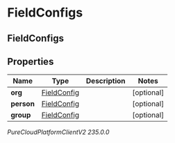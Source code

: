 # FieldConfigs

## FieldConfigs

## Properties

|Name | Type | Description | Notes|
|------------ | ------------- | ------------- | -------------|
| **org** | [FieldConfig](FieldConfig) |  | [optional] |
| **person** | [FieldConfig](FieldConfig) |  | [optional] |
| **group** | [FieldConfig](FieldConfig) |  | [optional] |



_PureCloudPlatformClientV2 235.0.0_
